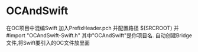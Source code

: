 # OCAndSwift
在OC项目中混编Swift
加入PrefixHeader.pch 并配置路径 $(SRCROOT)
并#import "OCAndSwift-Swift.h" 其中"OCAndSwift"是你项目名.
自动创建Bridge文件,将Swift要引入的OC文件放里面
